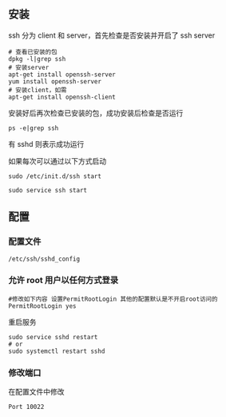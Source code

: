 ## 安装

ssh 分为 client 和 server，首先检查是否安装并开启了 ssh server


```shell
# 查看已安装的包
dpkg -l|grep ssh
# 安装server
apt-get install openssh-server
yum install openssh-server
# 安装client，如需
apt-get install openssh-client
```

安装好后再次检查已安装的包，成功安装后检查是否运行

```shell
ps -e|grep ssh
```

有 sshd 则表示成功运行

如果每次可以通过以下方式启动

```shell
sudo /etc/init.d/ssh start

sudo service ssh start
```

## 配置

### 配置文件

`/etc/ssh/sshd_config`

### 允许 root 用户以任何方式登录

```
#修改如下内容 设置PermitRootLogin 其他的配置默认是不开启root访问的
PermitRootLogin yes
```

重启服务

```shell
sudo service sshd restart
# or
sudo systemctl restart sshd
```

### 修改端口

在配置文件中修改

```
Port 10022
```